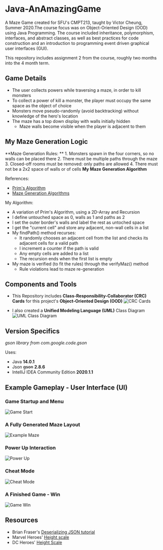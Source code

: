 # Java-AnAmazingGame
A Maze Game created for SFU's CMPT213, taught by Victor Cheung, Summer 2020.The course focus was on Object-Oriented Design (OOD) using Java Programming. The course included inheritance, polymorphism, interfaces, and abstract classes, as well as best practices for code construction and an introduction to programming event driven graphical user interfaces (GUI).

This repository includes assignment 2 from the course, roughly two months into the 4 month term.

## Game Details
- The user collects powers while traversing a maze, in order to kill monsters
- To collect a power of kill a monster, the player must occupy the same space as the object of choice
- Monsters move pseudo-randomly (avoid backtracking) without knowledge of the hero's location
- The maze has a top down display with walls initially hidden
  - Maze walls become visible when the player is adjacent to them 

## My Maze Generation Logic
**Maze Generation Rules: **
    1. Monsters spawn in the four corners, so no walls can be placed there
    2. There must be multiple paths through the maze
    3. Closed-off rooms must be removed: only paths are allowed
    4. There must not be a 2x2 space of walls or of cells
**My Maze Generation Algorithm**

References:
- [Prim's Algorithm](https://en.wikipedia.org/wiki/Prim%27s_algorithm)
- [Maze Generation Algorithms](https://en.wikipedia.org/wiki/Maze_generation_algorithm)

My Algorithm:
- A variation of Prim's Algorithm, using a 2D-Array and Recursion
- I define untouched space as 0, walls as 1 and paths as 2
- I set the outer border's walls and label the rest as untoched space
- I get the "current cell" and store any adjacent, non-wall cells in a list
- My findPath() method recurses:
  - It randomly chooses an adjacent cell from the list and checks its adjacent cells for a valid path 
  - I increment a counter if the path is valid
  - Any empty cells are added to a list
  - The recursion ends when the first list is empty
- My maze is verified (to fit the rules) through the verifyMaz() method
  - Rule violations lead to maze re-generation
  
  
  

## Components and Tools
- This Repository includes **Class-Responsibility-Collaborator (CRC) Cards** for this project's **Object-Oriented Design (OOD)**
![CRC Cards](docs/CRCcards.JPG)

- I also created a **Unified Modeling Language (UML)** Class Diagram
![UML Class Diagram](docs/AnAmazingGameUML.jpg)

## Version Specifics
*gson library from com.google.code.gson*

Uses:
- Java **14.0.1**
- Json ~~gson~~ **2.8.6**
- IntelliJ IDEA Community Edition **2020.1.1**

## Example Gameplay - User Interface (UI)
### Game Startup and Menu
![Game Start](images/Maze_StartUI.JPG)

### A Fully Generated Maze Layout
![Example Maze](images/Maze_Generation.JPG)

### Power Up Interaction
![Power Up](images/Maze_PowerUp.JPG)

### Cheat Mode
![Cheat Mode](images/Maze_Cheat.JPG)

### A Finished Game - Win
![Game Win](images/Maze_Win.JPG)

## Resources
- Brian Fraser's [Deserializing JSON tutorial](https://youtu.be/HSuVtkdej8Q)
- Marvel Heroes' [Height scale](https://marvel.fandom.com/wiki/Height_Scale)
- DC Heroes' [Height Scale](https://dc.fandom.com/wiki/Category:Height)

